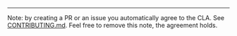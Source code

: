 






------------------------
Note: by creating a PR or an issue you automatically agree to the CLA. See [CONTRIBUTING.md](https://github.com/userver-framework/uservice-dynconf/blob/develop/CONTRIBUTING.md). Feel free to remove this note, the agreement holds.

